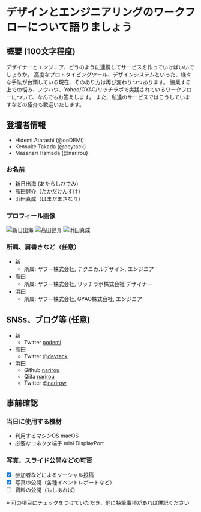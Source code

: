 # デザインとエンジニアリングのワークフローについて語りましょう

## 概要 (100文字程度)
デザイナーとエンジニア、どうのように連携してサービスを作っていけばいいでしょうか。
高度なプロトタイピングツール、デザインシステムといった、様々な手法が台頭している現在、そのあり方は再び変わりつつあります。
協業する上での悩み、ノウハウ、Yahoo/GYAO/リッチラボで実践されているワークフローについて、なんでもお答えします。
また、私達のサービスではこうしていますなどの紹介も歓迎いたします。

## 登壇者情報
- Hidemi Atarashi (@ooDEMi)
- Kensuke Takada (@deytack)
- Masanari Hamada (@narirou)

### お名前 
- 新日出海 (あたらしひでみ)
- 髙田健介（たかだけんすけ）
- 浜田真成（はまだまさなり）

### プロフィール画像
![新日出海](https://avatars1.githubusercontent.com/u/1279667?s=400&u=988ea29850c7c7dafc168cb242d82ff43445fcb6&v=4)
![髙田健介](https://user-images.githubusercontent.com/178572/35904032-f8340fcc-0c24-11e8-802e-154a9a0b90fa.jpg)
![浜田真成](https://scontent-nrt1-1.xx.fbcdn.net/v/t1.0-9/1601382_1885218441737667_8092038921767189846_n.jpg?oh=f9b6c3565e8b767a9fa5ec6be528900a&oe=5B1FF7A9)

### 所属、肩書きなど（任意）
- 新
    - 所属: ヤフー株式会社, テクニカルデザイン, エンジニア
- 高田
    - 所属: ヤフー株式会社, リッチラボ株式会社 デザイナー
- 浜田
    - 所属: ヤフー株式会社, GYAO株式会社, エンジニア

## SNSs、ブログ等 (任意)
- 新
    - Twitter [oodemi](https://twitter.com/oodemi)
- 高田
    - Twitter [@deytack](https://twitter.com/deytack)
- 浜田
    - Github [narirou](https://github.com/narirou)
    - Qiita [narirou](https://qiita.com/narirou)
    - Twitter [@narirow](https://twitter.com/narirow)

## 事前確認

### 当日に使用する機材
- 利用するマシンOS macOS
- 必要なコネクタ端子 mini DisplayPort

### 写真、スライド公開などの可否
- [x] 参加者などによるソーシャル投稿
- [x] 写真の公開（各種イベントレポートなど）
- [ ] 資料の公開（もしあれば）

※ 可の項目にチェックをつけていただき、他に特筆事項があれば併記ください

